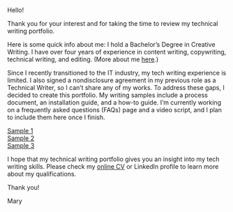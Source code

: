 Hello!

Thank you for your interest and for taking the time to review my technical writing portfolio.

Here is some quick info about me: I hold a Bachelor’s Degree in Creative Writing. I have over four years of experience in content writing, copywriting, technical writing, and editing. (More about me [here](about-me.md).)

Since I recently transitioned to the IT industry, my tech writing experience is limited. I also signed a nondisclosure agreement in my previous role as a Technical Writer, so I can’t share any of my works. To address these gaps, I decided to create this portfolio.
My writing samples include a process document, an installation guide, and a how-to guide. I’m currently working on a frequently asked questions (FAQs) page and a video script, and I plan to include them here once I finish.

[Sample 1](sample-1.md)  
[Sample 2](sample-2.md)  
[Sample 3](sample-3.md)  

I hope that my technical writing portfolio gives you an insight into my tech writing skills. Please check my [online CV](https://marytanaelwriter.com) or LinkedIn profile to learn more about my qualifications.

Thank you!

Mary
